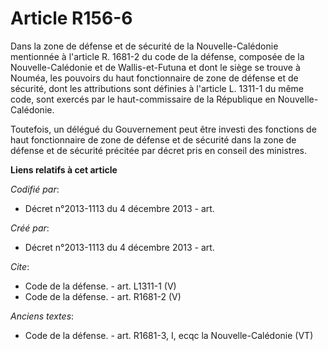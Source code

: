 # Article R156-6

Dans la zone de défense et de sécurité de la Nouvelle-Calédonie mentionnée à l'article R. 1681-2 du code de la défense,
composée de la Nouvelle-Calédonie et de Wallis-et-Futuna et dont le siège se trouve à Nouméa, les pouvoirs du haut
fonctionnaire de zone de défense et de sécurité, dont les attributions sont définies à l'article L. 1311-1 du même code, sont
exercés par le haut-commissaire de la République en Nouvelle-Calédonie. 

Toutefois, un délégué du Gouvernement peut être investi des fonctions de haut fonctionnaire de zone de défense et de sécurité
dans la zone de défense et de sécurité précitée par décret pris en conseil des ministres.

**Liens relatifs à cet article**

_Codifié par_:

  - Décret n°2013-1113 du 4 décembre 2013 - art.

_Créé par_:

  - Décret n°2013-1113 du 4 décembre 2013 - art.

_Cite_:

  - Code de la défense. - art. L1311-1 (V)
  - Code de la défense. - art. R1681-2 (V)

_Anciens textes_:

  - Code de la défense. - art. R1681-3, I, ecqc la Nouvelle-Calédonie (VT)
